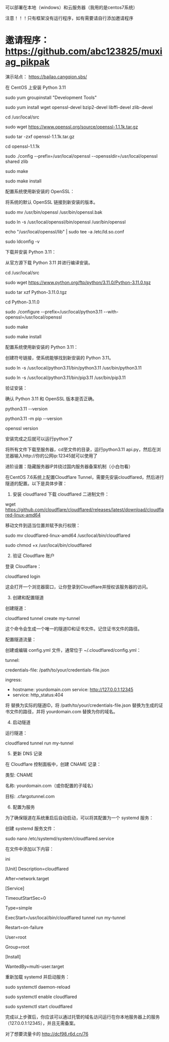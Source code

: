 可以部署在本地（windows）和云服务器（我用的是centos7系统）

注意！！！只有框架没有运行程序，如有需要请自行添加邀请程序
# 邀请程序：https://github.com/abc123825/muxiag_pikpak

演示站点： https://bailao.cangqion.sbs/


在 CentOS 上安装 Python 3.11

sudo yum groupinstall "Development Tools"

sudo yum install wget openssl-devel bzip2-devel libffi-devel zlib-devel

cd /usr/local/src

sudo wget https://www.openssl.org/source/openssl-1.1.1k.tar.gz

sudo tar -zxf openssl-1.1.1k.tar.gz

cd openssl-1.1.1k

sudo ./config --prefix=/usr/local/openssl --openssldir=/usr/local/openssl shared zlib

sudo make

sudo make install

配置系统使用新安装的 OpenSSL：

将系统的默认 OpenSSL 链接到新安装的版本。

sudo mv /usr/bin/openssl /usr/bin/openssl.bak

sudo ln -s /usr/local/openssl/bin/openssl /usr/bin/openssl

echo "/usr/local/openssl/lib" | sudo tee -a /etc/ld.so.conf

sudo ldconfig -v

下载并安装 Python 3.11：

从官方源下载 Python 3.11 并进行编译安装。

cd /usr/local/src

sudo wget https://www.python.org/ftp/python/3.11.0/Python-3.11.0.tgz

sudo tar xzf Python-3.11.0.tgz

cd Python-3.11.0

sudo ./configure --prefix=/usr/local/python3.11 --with-openssl=/usr/local/openssl

sudo make

sudo make install

配置系统使用新安装的 Python 3.11：

创建符号链接，使系统能够找到新安装的 Python 3.11。

sudo ln -s /usr/local/python3.11/bin/python3.11 /usr/bin/python3.11

sudo ln -s /usr/local/python3.11/bin/pip3.11 /usr/bin/pip3.11

验证安装：

确认 Python 3.11 和 OpenSSL 版本是否正确。

python3.11 --version

python3.11 -m pip --version

openssl version

安装完成之后就可以运行python了

将所有文件下载至服务器，cd至文件的目录，运行python3.11 api.py，然后在浏览器输入http://你的公网ip:12345就可以使用了

进阶设置：隐藏服务器IP并绕过国内服务器备案机制（小白勿看）

在CentOS 7.6系统上配置Cloudflare Tunnel，需要先安装cloudflared，然后进行隧道的配置。以下是具体步骤：

1. 安装 cloudflared
下载 cloudflared 二进制文件：

wget https://github.com/cloudflare/cloudflared/releases/latest/download/cloudflared-linux-amd64

移动文件到适当位置并赋予执行权限：

sudo mv cloudflared-linux-amd64 /usr/local/bin/cloudflared

sudo chmod +x /usr/local/bin/cloudflared

2. 验证 Cloudflare 账户

登录 Cloudflare：

cloudflared login

这会打开一个浏览器窗口，让你登录到Cloudflare并授权该服务器的访问。

3. 创建和配置隧道

创建隧道：

cloudflared tunnel create my-tunnel

这个命令会生成一个唯一的隧道ID和证书文件。记住证书文件的路径。

配置隧道流量：

创建或编辑 config.yml 文件，通常位于 ~/.cloudflared/config.yml：

tunnel: <your-tunnel-id>

credentials-file: /path/to/your/credentials-file.json

ingress:
  - hostname: yourdomain.com
    service: http://127.0.0.1:12345
  - service: http_status:404

将 <your-tunnel-id> 替换为实际的隧道ID，将 /path/to/your/credentials-file.json 替换为生成的证书文件的路径，并将 yourdomain.com 替换为你的域名。

4. 启动隧道

运行隧道：

cloudflared tunnel run my-tunnel

5. 更新 DNS 记录

在 Cloudflare 控制面板中，创建 CNAME 记录：

类型: CNAME

名称: yourdomain.com（或你配置的子域名）

目标: <your-tunnel-id>.cfargotunnel.com

6. 配置为服务

为了确保隧道在系统重启后自动启动，可以将其配置为一个 systemd 服务：

创建 systemd 服务文件：


sudo nano /etc/systemd/system/cloudflared.service

在文件中添加以下内容：

ini

[Unit]
Description=cloudflared

After=network.target

[Service]

TimeoutStartSec=0

Type=simple

ExecStart=/usr/local/bin/cloudflared tunnel run my-tunnel

Restart=on-failure

User=root

Group=root

[Install]

WantedBy=multi-user.target

重新加载 systemd 并启动服务：

sudo systemctl daemon-reload

sudo systemctl enable cloudflared

sudo systemctl start cloudflared

完成以上步骤后，你应该可以通过托管的域名访问运行在你本地服务器上的服务（127.0.0.1:12345），并且无需备案。

对了想要流量卡的
http://dcf98.r6d.cn/76